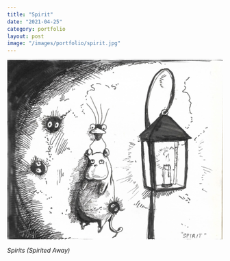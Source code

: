 ```yaml
---
title: "Spirit"
date: "2021-04-25"
category: portfolio
layout: post
image: "/images/portfolio/spirit.jpg"
---
```


<p align="center">
<span class="image fit"><img src='/images/portfolio/spirit.jpg' alt="Spirit"/></span>
</p>

*Spirits (Spirited Away)*
